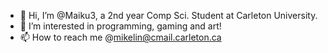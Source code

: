 - 👋 Hi, I’m @Maiku3, a 2nd year Comp Sci. Student at Carleton University.
- 👀 I’m interested in programming, gaming and art!
- 📫 How to reach me @mikelin@cmail.carleton.ca

<!---
Maiku3/Maiku3 is a ✨ special ✨ repository because its `README.md` (this file) appears on your GitHub profile.
You can click the Preview link to take a look at your changes.
--->
